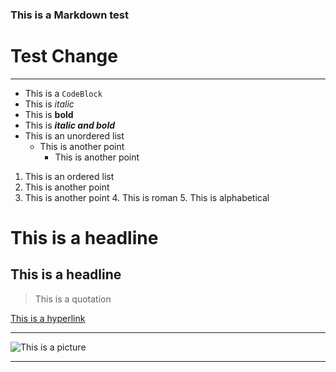 ### This is a Markdown test


# Test Change
---

* This is a ``CodeBlock``
* This is *italic*
* This is **bold**
* This is ***italic and bold***
* This is an unordered list
    * This is another point
        * This is another point

1. This is an ordered list
2. This is another point
3. This is another point
    4. This is roman
    5. This is alphabetical

This is a headline
==================

This is a headline
------------------

> This is a quotation

[This is a hyperlink](https://de.wikipedia.org/ "Wikipedia")

---

![This is a picture](https://upload.wikimedia.org/wikipedia/commons/d/d9/Example_de.jpg "Beispielbild")

---